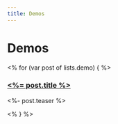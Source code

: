 ```yaml
---
title: Demos
---
```


Demos
=====

<% for (var post of lists.demo) { %>
### [<%= post.title %>](<%- post.url %>)

<%- post.teaser %>

<% } %>
